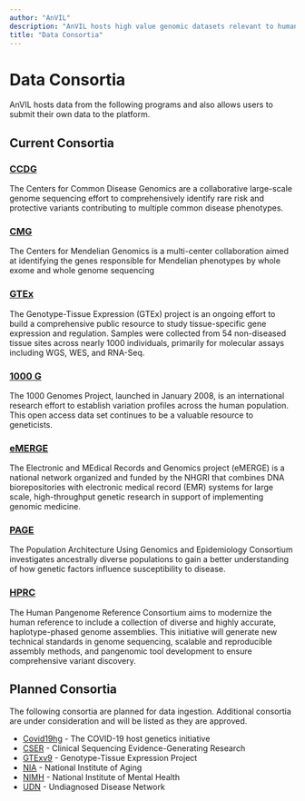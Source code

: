 ```yaml
---
author: "AnVIL"
description: "AnVIL hosts high value genomic datasets relevant to human health and disease."
title: "Data Consortia"
---
```


# Data Consortia

<hero>AnVIL hosts data from the following programs and also allows users to submit their own data to the platform.</hero>

## Current Consortia

### [CCDG](https://www.genome.gov/Funded-Programs-Projects/NHGRI-Genome-Sequencing-Program/Centers-for-Common-Disease-Genomics) 

The Centers for Common Disease Genomics are a collaborative large-scale genome sequencing effort to comprehensively identify rare risk and protective variants contributing to multiple common disease phenotypes.

### [CMG](https://www.genome.gov/Funded-Programs-Projects/NHGRI-Genome-Sequencing-Program/Centers-for-Mendelian-Genomics-CMG)

The Centers for Mendelian Genomics is a multi-center collaboration aimed at identifying the genes responsible for Mendelian phenotypes by whole exome and whole genome sequencing

### [GTEx](https://gtexportal.org/home/)

The Genotype-Tissue Expression (GTEx) project is an ongoing effort to build a comprehensive public resource to study tissue-specific gene expression and regulation. Samples were collected from 54 non-diseased tissue sites across nearly 1000 individuals, primarily for molecular assays including WGS, WES, and RNA-Seq.

### [1000 G](https://www.internationalgenome.org/)

The 1000 Genomes Project, launched in January 2008, is an international research effort to establish variation profiles across the human population. This open access data set continues to be a valuable resource to geneticists. 

### [eMERGE](https://emerge-network.org/)

The Electronic and MEdical Records and Genomics project (eMERGE) is a national network organized and funded by the NHGRI that combines DNA biorepositories with electronic medical record (EMR) systems for large scale, high-throughput genetic research in support of implementing genomic medicine.

### [PAGE](https://www.genome.gov/Funded-Programs-Projects/Population-Architecture-Using-Genomics-and-Epidemiology)
The Population Architecture Using Genomics and Epidemiology Consortium investigates ancestrally diverse populations to gain a better understanding of how genetic factors influence susceptibility to disease.

### [HPRC](https://humanpangenome.org/)

The Human Pangenome Reference Consortium aims to modernize the human reference to include a collection of diverse and highly accurate, haplotype-phased genome assemblies. This initiative will generate new technical standards in genome sequencing, scalable and reproducible assembly methods, and pangenomic tool development to ensure comprehensive variant discovery.

## Planned Consortia

The following consortia are planned for data ingestion. Additional consortia are under consideration and will be listed as they are approved.

* [Covid19hg](https://www.covid19hg.org) -  The COVID-19 host genetics initiative  
* [CSER](https://cser-consortium.org ) - Clinical Sequencing Evidence-Generating Research
* [GTExv9](https://gtexportal.org/home/) - Genotype-Tissue Expression Project
* [NIA](https://www.nia.nih.gov/) - National Institute of Aging
* [NIMH](https://nda.nih.gov/) - National Institute of Mental Health
* [UDN](https://undiagnosed.hms.harvard.edu/) - Undiagnosed Disease Network


